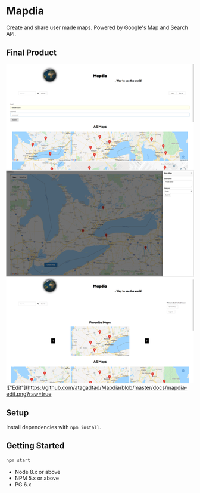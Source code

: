 Mapdia
=========

Create and share user made maps. Powered by Google's Map and Search API.

## Final Product

!["Sign-In"](https://github.com/atagadtad/Mapdia/blob/master/docs/mapdia-sign-in.png?raw=true)
!["Create"](https://github.com/atagadtad/Mapdia/blob/master/docs/mapdia-create.png?raw=true)
!["Favs"](https://github.com/atagadtad/Mapdia/blob/master/docs/mapdia-favs.png?raw=true)
!["Edit"](https://github.com/atagadtad/Mapdia/blob/master/docs/mapdia-edit.png?raw=true

## Setup

Install dependencies with `npm install`.

## Getting Started

```sh
npm start
```


- Node 8.x or above
- NPM 5.x or above
- PG 6.x

